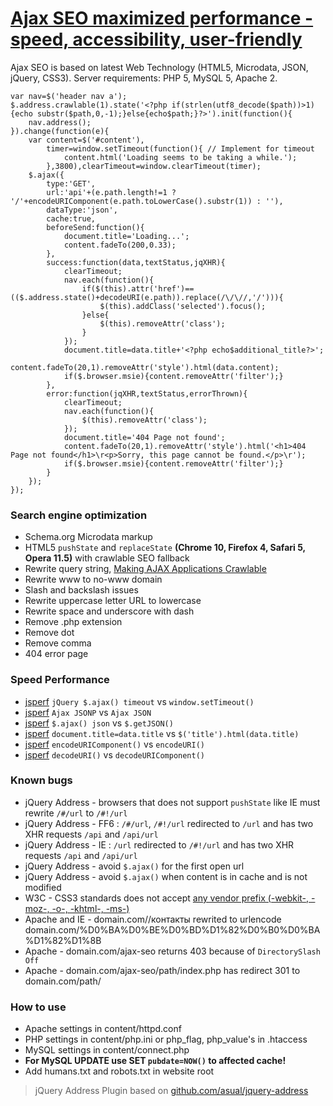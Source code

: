 # [Ajax SEO maximized performance - speed, accessibility, user-friendly](http://lab.laukstein.com/ajax-seo/)
Ajax SEO is based on latest Web Technology (HTML5, Microdata, JSON, jQuery, CSS3). Server requirements: PHP 5, MySQL 5, Apache 2.
    
    
    var nav=$('header nav a');
    $.address.crawlable(1).state('<?php if(strlen(utf8_decode($path))>1){echo substr($path,0,-1);}else{echo$path;}?>').init(function(){
        nav.address();
    }).change(function(e){
        var content=$('#content'),
            timer=window.setTimeout(function(){ // Implement for timeout
                content.html('Loading seems to be taking a while.');
            },3800),clearTimeout=window.clearTimeout(timer);
        $.ajax({
            type:'GET',
            url:'api'+(e.path.length!=1 ? '/'+encodeURIComponent(e.path.toLowerCase().substr(1)) : ''),
            dataType:'json',
            cache:true,
            beforeSend:function(){
                document.title='Loading...';
                content.fadeTo(200,0.33);
            },
            success:function(data,textStatus,jqXHR){
                clearTimeout;
                nav.each(function(){
                    if($(this).attr('href')==(($.address.state()+decodeURI(e.path)).replace(/\/\//,'/'))){
                        $(this).addClass('selected').focus();
                    }else{
                        $(this).removeAttr('class');
                    }
                });
                document.title=data.title+'<?php echo$additional_title?>';
                content.fadeTo(20,1).removeAttr('style').html(data.content);
                if($.browser.msie){content.removeAttr('filter');}
            },
            error:function(jqXHR,textStatus,errorThrown){
                clearTimeout;
                nav.each(function(){
                    $(this).removeAttr('class');
                });
                document.title='404 Page not found';
                content.fadeTo(20,1).removeAttr('style').html('<h1>404 Page not found</h1>\r<p>Sorry, this page cannot be found.</p>\r');
                if($.browser.msie){content.removeAttr('filter');}
            }
        });
    });
    
    
### Search engine optimization

 -  Schema.org Microdata markup
 -  HTML5 `pushState` and `replaceState` **(Chrome 10, Firefox 4, Safari 5, Opera 11.5)** with crawlable SEO fallback
 -  Rewrite query string, [Making AJAX Applications Crawlable](//code.google.com/web/ajaxcrawling/docs/getting-started.html)
 -  Rewrite www to no-www domain
 -  Slash and backslash issues
 -  Rewrite uppercase letter URL to lowercase
 -  Rewrite space and underscore with dash
 -  Remove .php extension
 -  Remove dot
 -  Remove comma
 -  404 error page


### Speed Performance

 -  [jsperf](http://jsperf.com/jquery-ajax-jsonp-timeout-performormance) `jQuery $.ajax() timeout` vs `window.setTimeout()`
 -  [jsperf](http://jsperf.com/ajax-jsonp-vs-ajax-json) `Ajax JSONP` vs `Ajax JSON`
 -  [jsperf](http://jsperf.com/getjson-vs-ajax-json) `$.ajax() json` vs `$.getJSON()`
 -  [jsperf](http://jsperf.com/rename-title) `document.title=data.title` vs `$('title').html(data.title)`
 -  [jsperf](http://jsperf.com/encodeuri-vs-encodeuricomponent) `encodeURIComponent()` vs `encodeURI()`
 -  [jsperf](http://jsperf.com/decodeuri-vs-decodeuricomponent) `decodeURI()` vs `decodeURIComponent()`


### Known bugs

 -  jQuery Address - browsers that does not support `pushState` like IE must rewrite `/#/url` to `/#!/url`
 -  jQuery Address - FF6 : `/#/url`, `/#!/url` redirected to `/url` and has two XHR requests `/api` and `/api/url`
 -  jQuery Address - IE : `/url` redirected to `/#!/url` and has two XHR requests `/api` and `/api/url`
 -  jQuery Address - avoid `$.ajax()` for the first open url
 -  jQuery Address - avoid `$.ajax()` when content is in cache and is not modified
 -  W3C - CSS3 standards does not accept [any vendor prefix (-webkit-, -moz-, -o-, -khtml-, -ms-)](//www.w3.org/Bugs/Public/show_bug.cgi?id=11989)
 -  Apache and IE - domain.com//контакты rewrited to urlencode domain.com/%D0%BA%D0%BE%D0%BD%D1%82%D0%B0%D0%BA%D1%82%D1%8B
 -  Apache - domain.com/ajax-seo returns 403 because of `DirectorySlash Off`
 -  Apache - domain.com/ajax-seo/path/index.php has redirect 301 to domain.com/path/


### How to use

 -  Apache settings in content/httpd.conf
 -  PHP settings in content/php.ini or php_flag, php_value's in .htaccess
 -  MySQL settings in content/connect.php
 -  **For MySQL UPDATE use SET `pubdate=NOW()` to affected cache!**
 -  Add humans.txt and robots.txt in website root


> jQuery Address Plugin based on [github.com/asual/jquery-address](//github.com/asual/jquery-address)